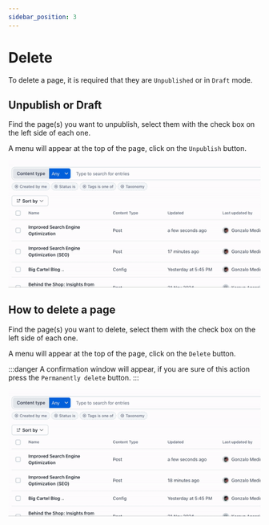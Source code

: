 ```yaml
---
sidebar_position: 3
---
```


# Delete

To delete a page, it is required that they are `Unpublished` or in `Draft` mode.

## Unpublish or Draft

Find the page(s) you want to unpublish, select them with the check box on the left side of each one.

A menu will appear at the top of the page, click on the `Unpublish` button.

![Unpublish page](/img/screen2.gif)

## How to delete a page

Find the page(s) you want to delete, select them with the check box on the left side of each one.

A menu will appear at the top of the page, click on the `Delete` button.

:::danger
A confirmation window will appear, if you are sure of this action press the `Permanently delete` button.
:::

![Delete page](/img/screen3.gif)
